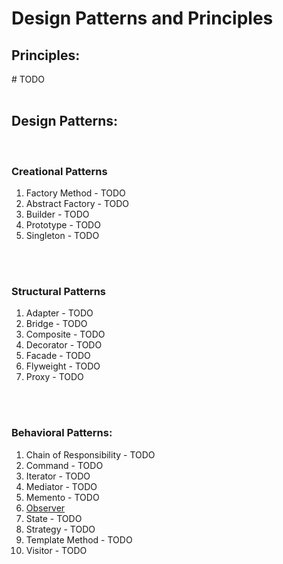 # Design Patterns and Principles


## Principles:
\# TODO
<br>
<br>

## Design Patterns: 

<br>

### Creational Patterns
1) Factory Method - TODO
2) Abstract Factory - TODO
3) Builder - TODO
4) Prototype - TODO
5) Singleton - TODO
<br>
<br>

### Structural Patterns
1) Adapter - TODO
2) Bridge - TODO
3) Composite - TODO
4) Decorator - TODO
5) Facade - TODO
6) Flyweight - TODO
7) Proxy - TODO
<br>
<br>

### Behavioral Patterns:
1) Chain of Responsibility - TODO
2) Command - TODO
3) Iterator - TODO
4) Mediator - TODO
5) Memento - TODO
6) [Observer](./observer_pattern)
7) State - TODO
8) Strategy - TODO
9) Template Method - TODO
10) Visitor - TODO
